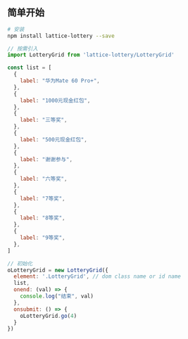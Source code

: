 <script setup>
import Home from '../src/vitepress/components/home.vue'
</script>

<Home />

## 简单开始

```sh
# 安装
npm install lattice-lottery --save
```

```js
// 按需引入
import LotteryGrid from 'lattice-lottery/LotteryGrid'

const list = [
  {
    label: "华为Mate 60 Pro+",
  },
  {
    label: "1000元现金红包",
  },
  {
    label: "三等奖",
  },
  {
    label: "500元现金红包",
  },
  {
    label: "谢谢参与",
  },
  {
    label: "六等奖",
  },
  {
    label: "7等奖",
  },
  {
    label: "8等奖",
  },
  {
    label: "9等奖",
  },
]

// 初始化
oLotteryGrid = new LotteryGrid({
  element: '.LotteryGrid', // dom class name or id name
  list,
  onend: (val) => {
    console.log("结束", val)
  },
  onsubmit: () => {
    oLotteryGrid.go(4)
  }
})
```

